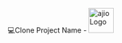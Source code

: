 💻Clone Project Name - <image src='https://1000logos.net/wp-content/uploads/2020/07/Ajio-Logo.png' alt='ajioLogo' width="50px"/>
